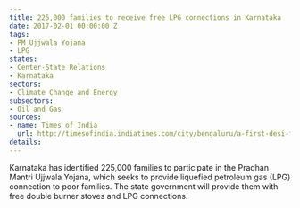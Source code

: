 ```yaml
---
title: 225,000 families to receive free LPG connections in Karnataka
date: 2017-02-01 00:00:00 Z
tags:
- PM Ujjwala Yojana
- LPG
states:
- Center-State Relations
- Karnataka
sectors:
- Climate Change and Energy
subsectors:
- Oil and Gas
sources:
- name: Times of India
  url: http://timesofindia.indiatimes.com/city/bengaluru/a-first-desi-fuel-to-power-high-end-cars/articleshow/56801840.cms
details: 
---
```


Karnataka has identified 225,000 families to participate in the Pradhan Mantri Ujjwala Yojana, which seeks to provide liquefied petroleum gas (LPG) connection to poor families. The state government will provide them with free double burner stoves and LPG connections.
